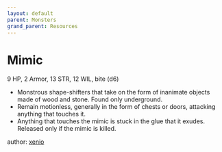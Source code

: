 ```yaml
---
layout: default
parent: Monsters
grand_parent: Resources
---
```


# Mimic
9 HP, 2 Armor, 13 STR, 12 WIL, bite (d6)
- Monstrous shape-shifters that take on the form of inanimate objects made of wood and stone. Found only underground.
- Remain motionless, generally in the form of chests or doors, attacking anything that touches it.
- Anything that touches the mimic is stuck in the glue that it exudes. Released only if the mimic is killed.

author: [xenio](https://xenioinabottle.blogspot.com)
